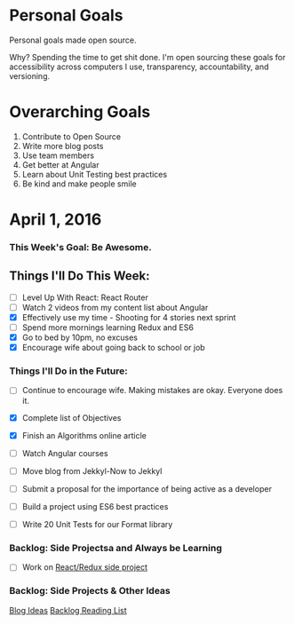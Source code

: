 Personal Goals
==============

Personal goals made open source.

Why? Spending the time to get shit done. I'm open sourcing these goals for accessibility across computers I use, transparency, accountability, and versioning.

# Overarching Goals
1. Contribute to Open Source
2. Write more blog posts
3. Use team members
4. Get better at Angular
5. Learn about Unit Testing best practices
6. Be kind and make people smile

# April 1, 2016

### This Week's Goal: Be Awesome.

## Things I'll Do This Week:
- [ ] Level Up With React: React Router
- [ ] Watch 2 videos from my content list about Angular
- [X] Effectively use my time - Shooting for 4 stories next sprint
- [ ] Spend more mornings learning Redux and ES6
- [X] Go to bed by 10pm, no excuses
- [X] Encourage wife about going back to school or job

### Things I'll Do in the Future:
- [ ] Continue to encourage wife. Making mistakes are okay. Everyone does it.
- [X] Complete list of Objectives
- [X] Finish an Algorithms online article
- [ ] Watch Angular courses
- [ ] Move blog from Jekkyl-Now to Jekkyl
- [ ] Submit a proposal for the importance of being active as a developer
- [ ] Build a project using ES6 best practices
- [ ] Write 20 Unit Tests for our Format library


### Backlog: Side Projectsa and Always be Learning
- [ ] Work on [React/Redux side project](https://github.com/benpetersen/React-Stock-Quotes)

### Backlog: Side Projects & Other Ideas
[Blog Ideas](https://github.com/benpetersen/personal-goals/tree/master/ideas-and-misc/blog-ideas.md)
[Backlog Reading List](https://github.com/benpetersen/personal-goals/tree/master/ideas-and-misc/book-checklist.md)
